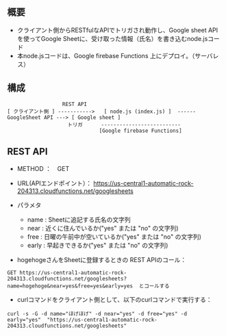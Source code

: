 ## 概要
- クライアント側からRESTfulなAPIでトリガされ動作し、Google sheet APIを使ってGoogle Sheetに、受け取った情報（氏名）を書き込むnode.jsコード
- 本node.jsコードは、Google firebase Functions 上にデプロイ。（サーバレス）

## 構成
```         
                  REST API
[ クライアント側 ] ----------->   [ node.js (index.js) ]  ------ GoogleSheet API ---> [ Google sheet ]
                  　トリガ      --------------------------
                              [Google firebase Functions]
```

## REST API
- METHOD              ：　GET
- URL(APIエンドポイント）： https://us-central1-automatic-rock-204313.cloudfunctions.net/googlesheets
- パラメタ
  - name  : Sheetに追記する氏名の文字列
  - near  : 近くに住んでいるか("yes" または "no" の文字列)
  - free  : 日曜の午前中が空いているか("yes" または "no" の文字列)
  - early : 早起きできるか("yes" または "no" の文字列)

- hogehogeさんをSheetに登録するときの REST APIのコール：
```
GET https://us-central1-automatic-rock-204313.cloudfunctions.net/googlesheets?name=hogehoge&near=yes&free=yes&early=yes  とコールする
```

- curlコマンドをクライアント側として、以下のcurlコマンドで実行する：
```
curl -s -G -d name="ほげほげ" -d near="yes" -d free="yes" -d early="yes"  "https://us-central1-automatic-rock-204313.cloudfunctions.net/googlesheets"
```

